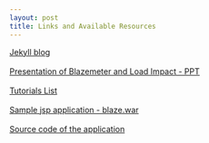```yaml
---
layout: post
title: Links and Available Resources
---
```


[Jekyll blog](https://github.com/ataichi/ataichi.github.io) <br> <br>
[Presentation of Blazemeter and Load Impact - PPT](https://github.com/ataichi/ataichi.github.io/blob/master/downloadables/BlazeMeter%20and%20Load%20Impact.pptx?raw=true) <br> <br>
[Tutorials List](http://ataichi.github.io/tutorial/) <br> <br>
[Sample jsp application - blaze.war](https://github.com/ataichi/ataichi.github.io/blob/master/downloadables/blaze.war?raw=true) <br> <br>
[Source code of the application](https://github.com/ataichi/ataichi.github.io/tree/master/source%20code%20of%20application)

